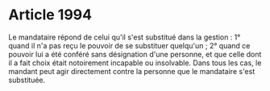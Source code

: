 # Article 1994

Le mandataire répond de celui qu'il s'est substitué dans la gestion :   1° quand il n'a pas reçu le pouvoir de se substituer quelqu'un ;   2° quand ce pouvoir lui a été conféré sans désignation d'une personne, et que celle dont il a fait choix était notoirement incapable ou insolvable.   Dans tous les cas, le mandant peut agir directement contre la personne que le mandataire s'est substituée.